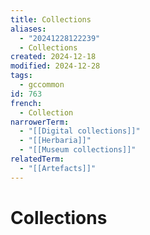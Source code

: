 ```yaml
---
title: Collections
aliases:
  - "20241228122239"
  - Collections
created: 2024-12-18
modified: 2024-12-28
tags:
  - gccommon
id: 763
french:
  - Collection
narrowerTerm:
  - "[[Digital collections]]"
  - "[[Herbaria]]"
  - "[[Museum collections]]"
relatedTerm:
  - "[[Artefacts]]"
---
```

# Collections

